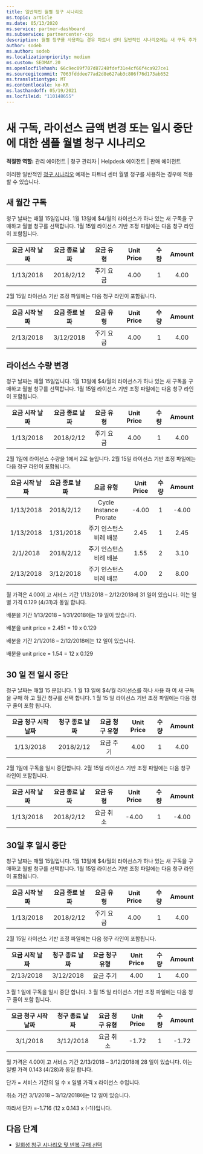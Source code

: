 ```yaml
---
title: 일반적인 월별 청구 시나리오
ms.topic: article
ms.date: 05/13/2020
ms.service: partner-dashboard
ms.subservice: partnercenter-csp
description: 월별 청구를 사용하는 경우 파트너 센터 일반적인 시나리오에는 새 구독 추가, 라이선스 수량 변경 및 구독 일시 중단이 포함됩니다.
author: sodeb
ms.author: sodeb
ms.localizationpriority: medium
ms.custom: SEOMAY.20
ms.openlocfilehash: 66c9ec09f707d87248fdef31e4cf66f4ca927ce1
ms.sourcegitcommit: 7063fdddee77ad2d8e627ab3c806f76d173ab652
ms.translationtype: MT
ms.contentlocale: ko-KR
ms.lasthandoff: 05/19/2021
ms.locfileid: "110148655"
---
```

# <a name="sample-monthly-billing-scenarios-for-new-subscriptions-changing-license-amounts-or-suspensions"></a>새 구독, 라이선스 금액 변경 또는 일시 중단에 대한 샘플 월별 청구 시나리오

**적절한 역할:** 관리 에이전트 | 청구 관리자 | Helpdesk 에이전트 | 판매 에이전트

이러한 일반적인 [청구 시나리오](common-billing-scenarios.md) 예제는 파트너 센터 월별 청구를 사용하는 경우에 적용할 수 있습니다.

## <a name="new-monthly-subscription"></a>새 월간 구독

청구 날짜는 매월 15일입니다. 1월 13일에 $4/월의 라이선스가 하나 있는 새 구독을 구매하고 월별 청구를 선택합니다. 1월 15일 라이선스 기반 조정 파일에는 다음 청구 라인이 포함됩니다.

|요금 시작 날짜 |요금 종료 날짜 |요금 유형 |Unit Price |수량 |Amount |
|       :---:      |    :---:       | :---:      |:---:      |:---:    |:---:  |
|1/13/2018         |2018/2/12    |주기 요금   |4.00       |1        |4.00 |

2월 15일 라이선스 기반 조정 파일에는 다음 청구 라인이 포함됩니다.

|요금 시작 날짜 |요금 종료 날짜 |요금 유형 |Unit Price |수량 |Amount |
|       :---:      |    :---:       | :---:      |:---:      |:---:    |:---:  |
|2/13/2018         |3/12/2018    |주기 요금   |4.00       |1        |4.00 |

## <a name="change-license-quantity"></a>라이선스 수량 변경

청구 날짜는 매월 15일입니다. 1월 13일에 $4/월의 라이선스가 하나 있는 새 구독을 구매하고 월별 청구를 선택합니다. 1월 15일 라이선스 기반 조정 파일에는 다음 청구 라인이 포함됩니다.

|요금 시작 날짜 |요금 종료 날짜 |요금 유형 |Unit Price |수량 |Amount |
|       :---:      |    :---:       | :---:      |:---:      |:---:    |:---:  |
|1/13/2018         |2018/2/12    |주기 요금   |4.00       |1        |4.00    |

2월 1일에 라이선스 수량을 1에서 2로 늘입니다. 2월 15일 라이선스 기반 조정 파일에는 다음 청구 라인이 포함됩니다.

|요금 시작 날짜 |요금 종료 날짜 |요금 유형 |Unit Price |수량 |Amount |
|       :---:      |    :---:       | :---:      |:---:      |:---:    |:---:  |
| 1/13/2018        |2018/2/12    |Cycle Instance Prorate   |-4.00       |1        |-4.00   |
|1/13/2018         |1/31/2018    | 주기 인스턴스 비례 배분   |2.45       |1        |2.45    |
|2/1/2018         |2018/2/12    | 주기 인스턴스 비례 배분   |1.55       |2        |3.10    |
|2/13/2018         |3/12/2018    | 주기 인스턴스 비례 배분   |4.00       |2        |8.00    |

월 가격은 4.00이 고 서비스 기간 1/13/2018 – 2/12/2018에 31 일이 있습니다. 이는 일별 가격 0.129 (4/31)과 동일 합니다.

배분을 기간 1/13/2018 – 1/31/2018에는 19 일이 있습니다.

배분을 unit price = 2.451 = 19 x 0.129

배분을 기간 2/1/2018 – 2/12/2018에는 12 일이 있습니다.

배분을 unit price = 1.54 = 12 x 0.129

## <a name="suspend-before-30-days"></a>30 일 전 일시 중단

청구 날짜는 매월 15 분입니다. 1 월 13 일에 $4/월 라이선스를 하나 사용 하 여 새 구독을 구매 하 고 월간 청구를 선택 합니다. 1 월 15 일 라이선스 기반 조정 파일에는 다음 청구 줄이 포함 됩니다.

|요금 청구 시작 날짜 |청구 종료 날짜 |요금 청구 유형 |Unit Price |수량 |Amount |
|       :---:      |    :---:       | :---:      |:---:      |:---:    |:---:  |
|1/13/2018         |2018/2/12    |요금 주기   |4.00       |1        |4.00    |

2월 1일에 구독을 일시 중단합니다. 2월 15일 라이선스 기반 조정 파일에는 다음 청구 라인이 포함됩니다.

|요금 시작 날짜 |요금 종료 날짜 |요금 유형 |Unit Price |수량 |Amount |
|       :---:      |    :---:       | :---:      |:---:      |:---:    |:---:  |
1/13/2018|2018/2/12|요금 취소|-4.00|1|-4.00

## <a name="suspend-after-30-days"></a>30일 후 일시 중단

청구 날짜는 매월 15일입니다. 1월 13일에 $4/월의 라이선스가 하나 있는 새 구독을 구매하고 월별 청구를 선택합니다. 1월 15일 라이선스 기반 조정 파일에는 다음 청구 라인이 포함됩니다.

|요금 시작 날짜 |요금 종료 날짜 |요금 유형 |Unit Price |수량 |Amount |
|       :---:      |    :---:       | :---:      |:---:      |:---:    |:---:  |
1/13/2018|2018/2/12|주기 요금|4.00|1|4.00

2월 15일 라이선스 기반 조정 파일에는 다음 청구 라인이 포함됩니다.

|요금 시작 날짜 |청구 종료 날짜 |요금 청구 유형 |Unit Price |수량 |Amount |
|       :---:      |    :---:       | :---:      |:---:      |:---:    |:---:  |
2/13/2018|3/12/2018|요금 주기|4.00|1|4.00

3 월 1 일에 구독을 일시 중단 합니다. 3 월 15 일 라이선스 기반 조정 파일에는 다음 청구 줄이 포함 됩니다.

|요금 청구 시작 날짜 |청구 종료 날짜 |요금 청구 유형 |Unit Price |수량 |Amount |
|       :---:      |    :---:       | :---:      |:---:      |:---:    |:---:  |
3/1/2018|3/12/2018|요금 취소|-1.72|1|-1.72

월 가격은 4.00이 고 서비스 기간 2/13/2018 – 3/12/2018에 28 일이 있습니다. 이는 일별 가격 0.143 (4/28)과 동일 합니다.

단가 = 서비스 기간의 일 수 x 일별 가격 x 라이선스 수입니다.

취소 기간 3/1/2018 – 3/12/2018에는 12 일이 있습니다.

따라서 단가 =-1.716 (12 x 0.143 x (-1))입니다.

## <a name="next-steps"></a>다음 단계

- [일회성 청구 시나리오 및 반복 구매 선택](common-billing-scenarios-onetime-recurring.md)